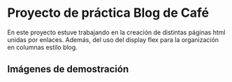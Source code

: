 # Proyecto de práctica Blog de Café

En este proyecto estuve trabajando en la creación de distintas páginas html unidas por enlaces. Además, del uso del display flex para la organización en columnas estilo blog.

## Imágenes de demostración
